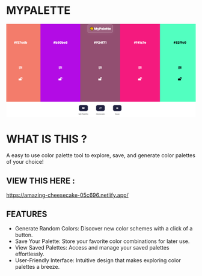# MYPALETTE
![mycolorpalette](mypalette.PNG)

# WHAT IS THIS ?
A easy to use color palette tool to explore, save, and generate color palettes of your choice!

## VIEW THIS HERE :
https://amazing-cheesecake-05c696.netlify.app/

## FEATURES
- Generate Random Colors: Discover new color schemes with a click of a button.
- Save Your Palette: Store your favorite color combinations for later use.
- View Saved Palettes: Access and manage your saved palettes effortlessly.
- User-Friendly Interface: Intuitive design that makes exploring color palettes a breeze.

